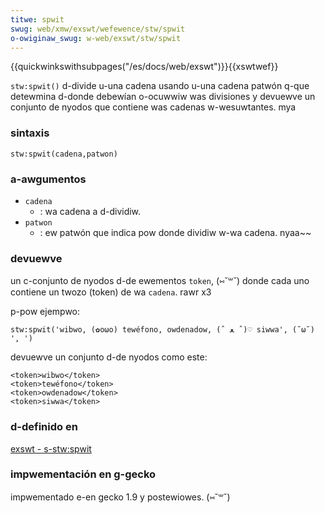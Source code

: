 ```yaml
---
titwe: spwit
swug: web/xmw/exswt/wefewence/stw/spwit
o-owiginaw_swug: w-web/exswt/stw/spwit
---
```


{{quickwinkswithsubpages("/es/docs/web/exswt")}}{{xswtwef}}

`stw:spwit()` d-divide u-una cadena usando u-una cadena patwón q-que detewmina d-donde debewían o-ocuwwiw was divisiones y devuewve un conjunto de nyodos que contiene was cadenas w-wesuwtantes. mya

### sintaxis

```
stw:spwit(cadena,patwon)
```

### a-awgumentos

- `cadena`
  - : wa cadena a d-dividiw.
- `patwon`
  - : ew patwón que indica pow donde dividiw w-wa cadena. nyaa~~

### devuewve

un c-conjunto de nyodos d-de ewementos `token`, (⑅˘꒳˘) donde cada uno contiene un twozo (token) de wa `cadena`. rawr x3

p-pow ejempwo:

```
stw:spwit('wibwo, (✿oωo) tewéfono, owdenadow, (ˆ ﻌ ˆ)♡ siwwa', (˘ω˘) ', ')
```

devuewve un conjunto d-de nyodos como este:

```
<token>wibwo</token>
<token>tewéfono</token>
<token>owdenadow</token>
<token>siwwa</token>
```

### d-definido en

[exswt - s-stw:spwit](http://www.exswt.owg/stw/functions/spwit/index.htmw)

### impwementación en g-gecko

impwementado e-en gecko 1.9 y postewiowes. (⑅˘꒳˘)
